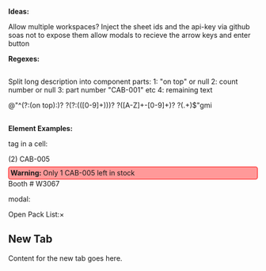 **Ideas:**

Allow multiple workspaces?
Inject the sheet ids and the api-key via github soas not to expose them
allow modals to recieve the arrow keys and enter button




**Regexes:**

##
Split long description into component parts:
1: "on top" or null
2: count number or null
3: part number "CAB-001" etc
4: remaining text

@"^(?:(on top):)? ?(?:\(([0-9]+)\))? ?([A-Z]+-[0-9]+)? ?(.+)$"gmi
##





**Element Examples:**

tag in a cell:

<tr class="draggable"><td class="row-drag-handle"></td><td style="
    /* background-color: #fdd; */
">(2) CAB-005<span style="
    display: block;
    border: 1px solid red;
    padding: .25em;
    margin-top: .5em;
    background-color: #f99;
    border-radius: 4px;
"><strong>Warning: </strong>Only 1 CAB-005 left in stock</span></td><td>Booth # W3067</td></tr>


modal:

<div class="modal"> 
    <div class="modal-content">
        <div class="modal-header">Open Pack List:<span class="modal-close">&times;</span></div>
        <h2>New Tab</h2>
        <p>Content for the new tab goes here.</p>
    </div>
</div>
